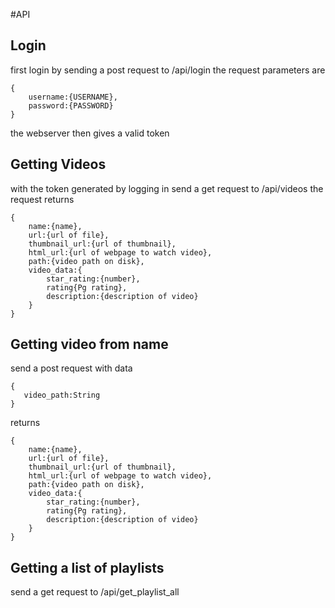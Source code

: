 #API
## Login
first login by sending a post request to /api/login
the request parameters are 
```
{
	username:{USERNAME},
	password:{PASSWORD}
}
```
the webserver then gives a valid token

## Getting Videos
with the token generated by logging in send a get request to /api/videos
the request returns 
```
{
	name:{name},
	url:{url of file},
	thumbnail_url:{url of thumbnail},
	html_url:{url of webpage to watch video},
	path:{video path on disk},
	video_data:{
		star_rating:{number},
		rating{Pg rating},
		description:{description of video}
	}
}
```
## Getting video from name
send a post request with data
```
{
   video_path:String
}
```
returns 
```
{
	name:{name},
	url:{url of file},
	thumbnail_url:{url of thumbnail},
	html_url:{url of webpage to watch video},
	path:{video path on disk},
	video_data:{
		star_rating:{number},
		rating{Pg rating},
		description:{description of video}
	}
}
```
## Getting a list of playlists
send a get request to /api/get_playlist_all



